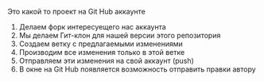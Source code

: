 Это какой то проект на Git Hub аккаунте  

1. Делаем форк интересуещего нас аккаунта
2. Мы делаем Гит-клон для нашей версии этого репозитория
3. Создаем ветку с предлагаемыми изменениями
4. Производим все изменения только в этой ветке
5. Отправляем эти изменения на свой аккаунт (push)
6. В окне на Git Hub появляется возможность отправить правки автору